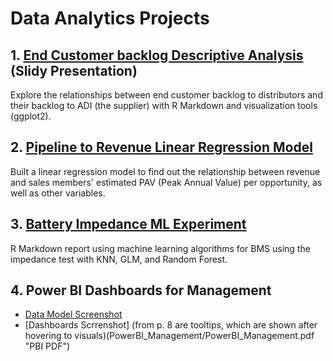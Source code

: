 # Data Analytics Projects

## 1. [End Customer backlog Descriptive Analysis](End_Customer_Backlog/R_Visualizations.pdf "ECBL PDF") (Slidy Presentation)
Explore the relationships between end customer backlog to distributors and their backlog to ADI (the supplier) with R Markdown and visualization tools (ggplot2).


## 2. [Pipeline to Revenue Linear Regression Model](Pipeline_Revenue_Regression/Reg_Report.pdf "Regression Report PDF")
Built a linear regression model to find out the relationship between revenue and sales members' estimated PAV (Peak Annual Value) per opportunity, as well as other variables.


## 3. [Battery Impedance ML Experiment](ML/Battery_Models.pdf "ML PDF")
R Markdown report using machine learning algorithms for BMS using the impedance test with KNN, GLM, and Random Forest.

## 4. Power BI Dashboards for Management
* [Data Model Screenshot](PowerBI_Management/Data_Model.pdf "DM PDF")
* [Dashboards Scrrenshot] (from p. 8 are tooltips, which are shown after hovering to visuals)(PowerBI_Management/PowerBI_Management.pdf "PBI PDF")

